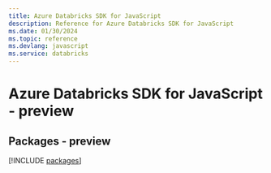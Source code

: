 ```yaml
---
title: Azure Databricks SDK for JavaScript
description: Reference for Azure Databricks SDK for JavaScript
ms.date: 01/30/2024
ms.topic: reference
ms.devlang: javascript
ms.service: databricks
---
```

# Azure Databricks SDK for JavaScript - preview
## Packages - preview
[!INCLUDE [packages](databricks-index.md)]